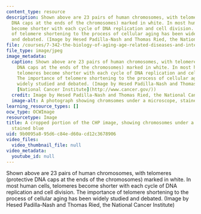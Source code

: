 ```yaml
---
content_type: resource
description: Shown above are 23 pairs of human chromosomes, with telomeres (protective
  DNA caps at the ends of the chromosomes) marked in white. In most human cells, telomeres
  become shorter with each cycle of DNA replication and cell division. The importance
  of telomere shortening to the process of cellular aging has been widely studied
  and debated. (Image by Hesed Padilla-Nash and Thomas Ried, the National Cancer Institute)
file: /courses/7-342-the-biology-of-aging-age-related-diseases-and-interventions-fall-2011/9b0095a895d6c84ed60acd12c3678906_7-342f11-th.jpg
file_type: image/jpeg
image_metadata:
  caption: Shown above are 23 pairs of human chromosomes, with telomeres (protective
    DNA caps at the ends of the chromosomes) marked in white. In most human cells,
    telomeres become shorter with each cycle of DNA replication and cell division.
    The importance of telomere shortening to the process of cellular aging has been
    widely studied and debated. (Image by Hesed Padilla-Nash and Thomas Ried, the
    [National Cancer Institute](http://www.cancer.gov/))
  credit: Image by Hesed Padilla-Nash and Thomas Ried, the National Cancer Institute
  image-alt: A photograph showing chromsomes under a microscope, stained blue.
learning_resource_types: []
ocw_type: OCWImage
resourcetype: Image
title: A cropped portion of the CHP image, showing chromosomes under a microscope,
  stained blue
uid: 9b0095a8-95d6-c84e-d60a-cd12c3678906
video_files:
  video_thumbnail_file: null
video_metadata:
  youtube_id: null
---
```

Shown above are 23 pairs of human chromosomes, with telomeres (protective DNA caps at the ends of the chromosomes) marked in white. In most human cells, telomeres become shorter with each cycle of DNA replication and cell division. The importance of telomere shortening to the process of cellular aging has been widely studied and debated. (Image by Hesed Padilla-Nash and Thomas Ried, the National Cancer Institute)

